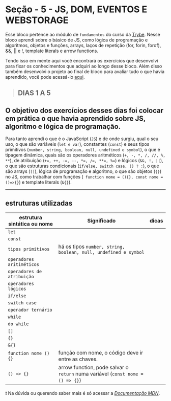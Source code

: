 # Seção - 5 - JS, DOM, EVENTOS E WEBSTORAGE

Esse bloco pertence ao módulo de `fundamentos` do curso da [Trybe](https://www.betrybe.com/). Nesse bloco aprendi sobre o básico de JS, como lógica de programação e algoritmos, objetos e funções, arrays, laços de repetição (for, forin, forof), &&, || e !, template literals e arrow functions.

Tendo isso em mente aqui você encontrará os exercícios que desenvolvi para fixar os conhecimentos que adquiri ao longo desse bloco. Além disso também desenvolvi o projeto ao final de bloco para avaliar tudo o que havia aprendido, você pode acessá-lo [aqui](https://github.com/GregorioMHBezerra/Playground-Functions-Trybe).

> ## DIAS 1 A 5

## O objetivo dos exercícios desses dias foi colocar em prática o que havia aprendido sobre JS, algoritmo e lógica de programação.

Para tanto aprendi o que é o JavaScript (`JS`) e de onde surgiu, qual o seu uso, o que são variáveis (`let e var`), constantes (`const`) e seus tipos primitivos (`number, string, boolean, null, undefined e symbol`), o que é tipagem dinâmica, quais são os operadores aritméticos (`+, -, *, /, //, %, **`), de atribuição (`+=, ++, -=, --, *=, /=, **=, %=`) e lógicos (`&&, !, ||`), o que são estruturas condicionais (`if/else, switch case, () ? :`), o que são arrays (`[]`), lógica de programação e algoritmo, o que são objetos (`{}`) no JS, como trabalhar com funções (` function nome = (){}, const nome = ()=>{}`) e template literals (`&{}`).

---

## estruturas utilizadas

estrutura sintática ou nome|Significado|dicas
---|---|---
`let`  |  |
`const`|  |
`tipos primitivos`  | há os tipos `number, string, boolean, null, undefined e symbol` |
`operadores aritiméticos` |  |
`operadores de atribuição`|  | 
`operadores lógicos`|  | 
`if/else`    |  | 
`switch case`|  | 
`operador ternário` |  |
`while`   |  | 
`do while`|  |
`[]` |  |
`{}` |  |
`&{}`|  | 
`function nome () {}`| função com nome, o código deve ir entre as chaves.  |
`() => {}`| arrow function, pode salvar o `return` numa variável (`const nome = () => {}`) | 

:exclamation: Na dúvida ou querendo saber mais é só acessar a [*Documentação MDN*](https://developer.mozilla.org/en-US/docs/Web/JavaScript).  